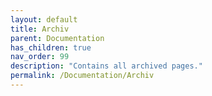 ```yaml
---
layout: default
title: Archiv
parent: Documentation
has_children: true
nav_order: 99
description: "Contains all archived pages."
permalink: /Documentation/Archiv
---
```

